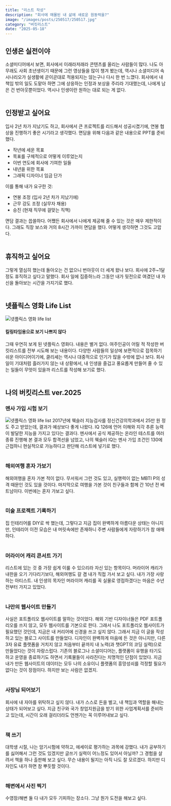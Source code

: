 ```yaml
---
title: "리스트 작성"
description: "회사에 매몰된 내 삶에 새로운 원동력을?"
image: "/images/posts/250517/250517.jpg"
category: "버킷리스트"
date: "2025-05-18"
---
```


## 인생은 실전이야
소셜미디어에서 보면, 회사에서 이래라저래라 콘텐츠를 올리는 사람들이 많다. 나도 아무래도 사회 초년생이기 때문에 그런 영상들을 많이 챙겨 봤는데, 역시나 소셜미디어 속 시나리오가 실생활에 곧이곧대로 적용되지는 않는구나 다시 한 번 느꼈다. 회사에서 내 책임 밖의 일도 도맡아 하면 그에 상응하는 인정과 보상을 주리라 기대했는데, 나에게 남은 건 번아웃뿐이었다. 역시나 인생이란 원하는 대로 되는 게 없다.<br><br>

## 인정받고 싶어요
입사 2년 차가 지났기도 하고, 회사에서 큰 프로젝트를 리드해서 성공시켰기에, 연봉 협상을 진행하기 좋은 시기라고 생각했다. 면담을 위해 다음과 같은 내용으로 PPT를 준비했다.
- 작년에 세운 목표
- 목표를 구체적으로 어떻게 이루었는지
- 이번 연도에 회사에 기여한 일들
- 내년을 위한 목표
- 그래픽 디자이너 임금 단가

이를 통해 내가 요구한 것:
- 연봉 조정 (입사 2년 차가 지났기에)
- 근무 강도 조정 (실무자 채용)
- 승진 (현재 직무에 걸맞는 직책)

면담 결과는 씁쓸하다. 어쨌든 회사에서 나에게 제공해 줄 수 있는 것은 매우 제한적이다. 그래도 직장 보스와 거의 8시간 가까이 면담을 했다. 어떻게 생각하면 그것도 고맙다.<br><br>

## 휴직하고 싶어요
그렇게 열심히 했는데 돌아오는 건 없으니 번아웃이 더 세게 왔나 보다. 회사에 2주~1달 정도 휴직하고 싶다고 말했다. 회사 일에 집중하느라 그동안 내가 뒷전으로 여겼던 내 자신을 돌아보는 시간을 가지기로 했다.<br><br>

## 넷플릭스 영화 Life List

![넷플릭스 영화 life list](/images/posts/250517/1.avif)

#### 킬링타임용으로 보기 나쁘지 않다
그때 우연히 보게 된 넷플릭스 영화다. 내용은 별거 없다. 여주인공이 어릴 적 작성한 버킷리스트를 전부 시도해 보는 내용이다. 다양한 사람들의 일상에 보편적으로 접목하기 쉬운 아이디어이기에, 클리셰는 역시나 대중적으로 인기가 많을 수밖에 없나 보다. 회사 일이 기대처럼 흘러가지 않는 내 상황에서, 내 인생을 즐겁고 풍요롭게 만들어 줄 수 있는 일들이 무엇이 있을까 리스트를 작성해 보기로 했다.<br><br>

## 나의 버킷리스트 ver.2025

### 멘사 가입 시험 보기
![넷플릭스 영화 life list](/images/posts/250517/2.png)
2017년에 웩슬러 지능검사를 정신건강의학과에서 25만 원 정도 주고 받았는데, 결과가 예상보다 좋게 나왔다. IQ 126에 언어 이해와 지각 추론 능력이 발달한 지능을 가지고 있다는 결과다. 멘사에서 공식 제공하는 온라인 테스트를 여러 종류 진행해 본 결과 모두 합격선을 넘었고, 나의 웩슬러 IQ는 멘사 가입 조건인 130에 근접하니 현실적으로 가능하다고 판단해 리스트에 넣기로 했다.<br><br>

### 해외여행 혼자 가보기
해외여행을 혼자 가본 적이 없다. 무서워서 그런 것도 있고, 실행력이 없는 MBTI P의 성격 때문인 것도 있을 것이다. 마지막으로 여행을 가본 것이 친구들과 함께 간 10년 전 베트남이다. 이번에는 혼자 가보고 싶다.<br><br>

### 미술 프로젝트 기록하기
집 인테리어를 DIY로 싹 했는데, 그렇다고 지금 집이 완벽하게 아름다운 상태는 아니지만, 인테리어 이전 모습은 내 머릿속에만 존재하니 주변 사람들에게 자랑하기가 참 애매하다.<br><br>

### 머라이어 캐리 콘서트 가기
리스트에 있는 것 중 가장 쉽게 이룰 수 있으리라 자신 있는 항목이다. 머라이어 캐리가 내한을 오기 기다리기보다, 해외여행도 갈 겸 내가 직접 가서 보고 싶다. 내가 가장 사랑하는 아티스트. 내 인생의 목자인 머라이어 캐리를 꼭 실물로 영접하겠다는 마음은 수년 전부터 가지고 있었다.<br><br>

### 나만의 웹사이트 만들기
사실은 포트폴리오 웹사이트를 말하는 것이었다. 해외 기반 디자이너들은 PDF 포트폴리오를 쓰지 않고, 모두 웹사이트를 기본으로 한다. 그래서 나도 포트폴리오 웹사이트가 필요했던 것인데, 지금은 내 커리어에 신경을 쓰고 싶지 않다. 그래서 지금 이 글을 작성하고 있는 블로그 사이트를 만들었다. 디자인이 완벽하게 마음에 든 것은 아니지만, 다른 3자 유료 플랫폼을 거치지 않고 처음부터 끝까지 내 노력(과 챗GPT의 코딩 실력)으로 만들었다는 것이 자랑스럽다. 기존의 블로그나 소셜미디어는, 플랫폼이 유행을 타기도 하고 운영을 종료하기도 하면서 기록물들이 사라진다는 치명적인 단점이 있었다. 지금 내가 만든 웹사이트의 데이터는 모두 나의 소유이니 플랫폼의 흥망성쇠를 걱정할 필요가 없다는 것이 장점이다. 하지만 보는 사람은 없겠지.<br><br>

### 사장님 되어보기
회사에 내 자아를 위탁하고 싶지 않다. 내가 스스로 돈을 벌고, 내 책임과 역할을 해내는 상태가 되어보고 싶다. 지금 친구와 국가 창업지원금을 받기 위한 사업계획서를 준비하고 있는데, 시간이 오래 걸리더라도 언젠가는 꼭 이루어내보고 싶다.<br><br>

### 책 쓰기
대학생 시절, 나는 암기시험에 약하고, 에세이로 평가하는 과목에 강했다. 내가 공부하기를 싫어해서 그런 것도 있겠지만 글쓰기 실력이 어느정도 있어서 아닐까? 그 경험을 살려서 책을 하나 출판해 보고 싶다. 무슨 내용이 될지는 아직 나도 잘 모르겠다. 하지만 디자인도 내가 하면 참 뿌듯할 것이다.<br><br>

### 해변에서 사진 찍기
수영장/해변 둘 다 내가 모두 기피하는 장소다. 그냥 뭔가 도전을 해보고 싶다.<br><br>



<!--
 <h1>제일 큰 헤더</h1>
  <p><em>본문본문본문, ...</em></p>
  <h2>두번째 헤더</h2>
  <ul>
    <li>리스트1</li>
    <li>리스트2</li>
    <li>리스트3</li>
  </ul>
  <h3>인용문</h3>
  <blockquote>용용용ㄴ</blockquote>
  <strong>이 문장은 중요해서 강조했습니다.</strong>
  <h2>2번째헤더</h2>
  <img src="/images/posts/250517/1.avif" alt="넷플릭스 영화 life list" class="rounded-xl mb-4">
  <h3>코드 삽입 예시</h3>
  -->